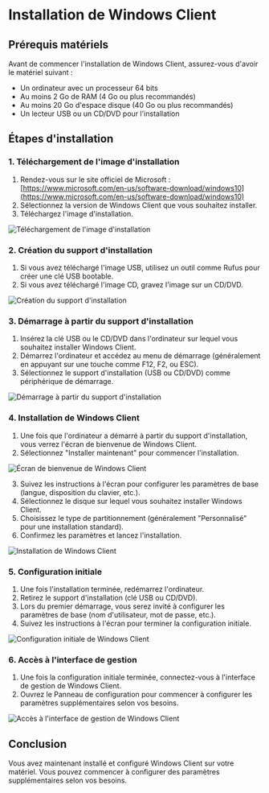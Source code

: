 # Installation de Windows Client

## Prérequis matériels

Avant de commencer l'installation de Windows Client, assurez-vous d'avoir le matériel suivant :
- Un ordinateur avec un processeur 64 bits
- Au moins 2 Go de RAM (4 Go ou plus recommandés)
- Au moins 20 Go d'espace disque (40 Go ou plus recommandés)
- Un lecteur USB ou un CD/DVD pour l'installation

## Étapes d'installation

### 1. Téléchargement de l'image d'installation

1. Rendez-vous sur le site officiel de Microsoft : [https://www.microsoft.com/en-us/software-download/windows10](https://www.microsoft.com/en-us/software-download/windows10)
2. Sélectionnez la version de Windows Client que vous souhaitez installer.
3. Téléchargez l'image d'installation.

![Téléchargement de l'image d'installation](../images/windows_client_download.png)

### 2. Création du support d'installation

1. Si vous avez téléchargé l'image USB, utilisez un outil comme Rufus pour créer une clé USB bootable.
2. Si vous avez téléchargé l'image CD, gravez l'image sur un CD/DVD.

![Création du support d'installation](../images/windows_client_usb_creation.png)

### 3. Démarrage à partir du support d'installation

1. Insérez la clé USB ou le CD/DVD dans l'ordinateur sur lequel vous souhaitez installer Windows Client.
2. Démarrez l'ordinateur et accédez au menu de démarrage (généralement en appuyant sur une touche comme F12, F2, ou ESC).
3. Sélectionnez le support d'installation (USB ou CD/DVD) comme périphérique de démarrage.

![Démarrage à partir du support d'installation](../images/windows_client_boot_menu.png)

### 4. Installation de Windows Client

1. Une fois que l'ordinateur a démarré à partir du support d'installation, vous verrez l'écran de bienvenue de Windows Client.
2. Sélectionnez "Installer maintenant" pour commencer l'installation.

![Écran de bienvenue de Windows Client](../images/windows_client_welcome.png)

3. Suivez les instructions à l'écran pour configurer les paramètres de base (langue, disposition du clavier, etc.).
4. Sélectionnez le disque sur lequel vous souhaitez installer Windows Client.
5. Choisissez le type de partitionnement (généralement "Personnalisé" pour une installation standard).
6. Confirmez les paramètres et lancez l'installation.

![Installation de Windows Client](../images/windows_client_installation.png)

### 5. Configuration initiale

1. Une fois l'installation terminée, redémarrez l'ordinateur.
2. Retirez le support d'installation (clé USB ou CD/DVD).
3. Lors du premier démarrage, vous serez invité à configurer les paramètres de base (nom d'utilisateur, mot de passe, etc.).
4. Suivez les instructions à l'écran pour terminer la configuration initiale.

![Configuration initiale de Windows Client](../images/windows_client_initial_setup.png)

### 6. Accès à l'interface de gestion

1. Une fois la configuration initiale terminée, connectez-vous à l'interface de gestion de Windows Client.
2. Ouvrez le Panneau de configuration pour commencer à configurer les paramètres supplémentaires selon vos besoins.

![Accès à l'interface de gestion de Windows Client](../images/windows_client_management_interface.png)

## Conclusion

Vous avez maintenant installé et configuré Windows Client sur votre matériel. Vous pouvez commencer à configurer des paramètres supplémentaires selon vos besoins.
